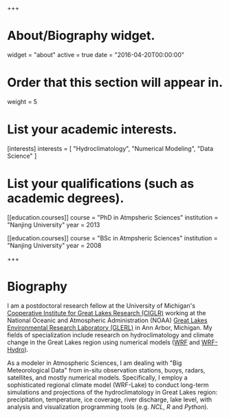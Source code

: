 +++
# About/Biography widget.
widget = "about"
active = true
date = "2016-04-20T00:00:00"

# Order that this section will appear in.
weight = 5

# List your academic interests.
[interests]
  interests = [
    "Hydroclimatology",
    "Numerical Modeling",
    "Data Science"
  ]

# List your qualifications (such as academic degrees).
[[education.courses]]
  course = "PhD in Atmpsheric Sciences"
  institution = "Nanjing University"
  year = 2013


[[education.courses]]
  course = "BSc in Atmpsheric Sciences"
  institution = "Nanjing University"
  year = 2008
 
+++

# Biography

  I am a postdoctoral research fellow at the University of Michigan's [Cooperative Institute for Great Lakes Research (CIGLR)](http://ciglr.seas.umich.edu) working at the National Oceanic and Atmospheric Administration (NOAA) [Great Lakes Environmental Research Laboratory (GLERL)](http://glerl.noaa.gov) in Ann Arbor, Michigan. My fields of specialization include research on hydroclimatology and climate change in the Great Lakes region using numerical models ([WRF](https://www.mmm.ucar.edu/weather-research-and-forecasting-model) and [WRF-Hydro](https://ral.ucar.edu/projects/wrf_hydro/overview)).

  As a modeler in Atmospheric Sciences, I am dealing with "Big Meteorological Data" from in-situ observation stations, buoys, radars, satellites, and mostly numerical models. Specifically, I employ a sophisticated regional climate model (WRF-Lake)  to conduct long-term simulations and projections of the hydroclimatology in Great Lakes region: precipitation, temperature, ice coverage, river discharge, lake level, with analysis and visualization programming tools (e.g. *NCL*, *R* and *Python*).